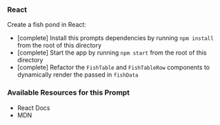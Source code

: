 ### React

Create a fish pond in React:

* [complete] Install this prompts dependencies by running `npm install` from the root of this directory
* [complete] Start the app by running `npm start` from the root of this directory
* [complete] Refactor the `FishTable` and `FishTableRow` components to dynamically render the passed in `fishData`

### Available Resources for this Prompt
* React Docs
* MDN